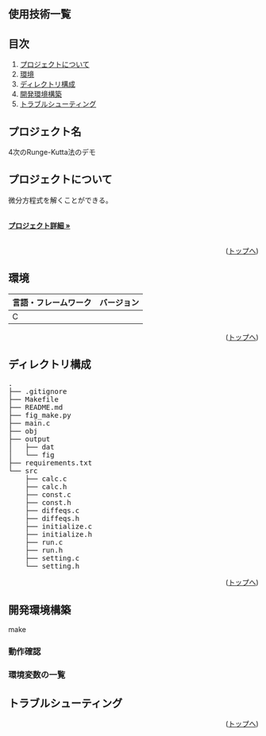 <div id="top"></div>

## 使用技術一覧


## 目次

1. [プロジェクトについて](#プロジェクトについて)
2. [環境](#環境)
3. [ディレクトリ構成](#ディレクトリ構成)
4. [開発環境構築](#開発環境構築)
5. [トラブルシューティング](#トラブルシューティング)

<!-- READMEの作成方法のドキュメントのリンク -->
<!-- 
<br />
<div align="right">
    <a href="READMEの作成方法のリンク"><strong>READMEの作成方法 »</strong></a>
</div>
<br />
-->


## プロジェクト名
4次のRunge-Kutta法のデモ

<!-- プロジェクトについて -->

## プロジェクトについて
微分方程式を解くことができる。

<!-- プロジェクトの概要を記載 -->

  <p align="left">
    <br />
    <!-- プロジェクト詳細にBacklogのWikiのリンク -->
    <a href="Backlogのwikiリンク"><strong>プロジェクト詳細 »</strong></a>
    <br />
    <br />

<p align="right">(<a href="#top">トップへ</a>)</p>

## 環境

<!-- 言語、フレームワーク、ミドルウェア、インフラの一覧とバージョンを記載 -->

| 言語・フレームワーク  | バージョン |
| --------------------- | ---------- |
| C                     |            |

<p align="right">(<a href="#top">トップへ</a>)</p>

## ディレクトリ構成

<!-- Treeコマンドを使ってディレクトリ構成を記載 -->
 <pre>
.
├── .gitignore
├── Makefile
├── README.md
├── fig_make.py
├── main.c
├── obj
├── output
│   ├── dat
│   └── fig
├── requirements.txt
└── src
    ├── calc.c
    ├── calc.h
    ├── const.c
    ├── const.h
    ├── diffeqs.c
    ├── diffeqs.h
    ├── initialize.c
    ├── initialize.h
    ├── run.c
    ├── run.h
    ├── setting.c
    └── setting.h
</pre>


<p align="right">(<a href="#top">トップへ</a>)</p>

## 開発環境構築
make

### 動作確認

### 環境変数の一覧


## トラブルシューティング

<p align="right">(<a href="#top">トップへ</a>)</p>
